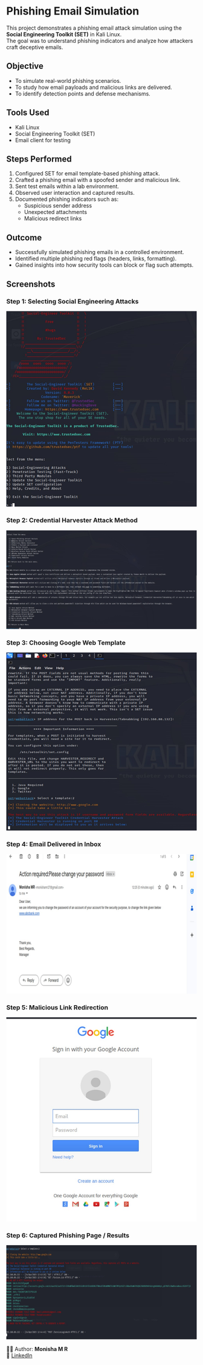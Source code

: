 # Phishing Email Simulation

This project demonstrates a phishing email attack simulation using the **Social Engineering Toolkit (SET)** in Kali Linux.  
The goal was to understand phishing indicators and analyze how attackers craft deceptive emails.  

## Objective
- To simulate real-world phishing scenarios.  
- To study how email payloads and malicious links are delivered.  
- To identify detection points and defense mechanisms.  

## Tools Used
- Kali Linux  
- Social Engineering Toolkit (SET)  
- Email client for testing  

## Steps Performed
1. Configured SET for email template-based phishing attack.  
2. Crafted a phishing email with a spoofed sender and malicious link.  
3. Sent test emails within a lab environment.  
4. Observed user interaction and captured results.  
5. Documented phishing indicators such as:
   - Suspicious sender address  
   - Unexpected attachments  
   - Malicious redirect links  

## Outcome
- Successfully simulated phishing emails in a controlled environment.  
- Identified multiple phishing red flags (headers, links, formatting).  
- Gained insights into how security tools can block or flag such attempts.

## Screenshots

### Step 1: Selecting Social Engineering Attacks
![Social-Engineering Attacks](https://raw.githubusercontent.com/Monisha-krish/phishing-email-simulation/main/screenshots/Social-Engineering%20Attacks.jpeg)

### Step 2: Credential Harvester Attack Method
![Credential Harvester Attack](https://raw.githubusercontent.com/Monisha-krish/phishing-email-simulation/main/screenshots/Credential%20Harvester%20Attack%20Method.jpeg)



### Step 3: Choosing Google Web Template
![Choose Web Template](https://raw.githubusercontent.com/Monisha-krish/phishing-email-simulation/main/screenshots/Choose%20Web%20Template.jpeg)

### Step 4: Email Delivered in Inbox
![Email Payload](https://raw.githubusercontent.com/Monisha-krish/phishing-email-simulation/main/screenshots/Email%20Payload.jpeg)

### Step 5: Malicious Link Redirection
![Fake Login Page](https://raw.githubusercontent.com/Monisha-krish/phishing-email-simulation/main/screenshots/fake_login.jpeg)

### Step 6: Captured Phishing Page / Results
![Credential Capture](https://raw.githubusercontent.com/Monisha-krish/phishing-email-simulation/main/screenshots/credential_capture.jpeg)

👩‍💻 Author: **Monisha M R**  
🔗 [LinkedIn](https://www.linkedin.com/in/monisha-m-r-b27189260)
